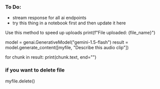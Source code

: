 ### To Do:

- stream response for all ai endpoints
- try this thing in a notebook first and then update it here


Use this method to speed up uploads
print(f"File uploaded: {file_name}")

model = genai.GenerativeModel("gemini-1.5-flash")
result = model.generate_content([myfile, "Describe this audio clip"])

for chunk in result:
        print(chunk.text, end="")

### if you want to delete file
myfile.delete()